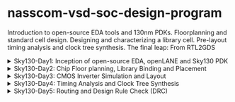 # nasscom-vsd-soc-design-program

Introduction to open-source EDA tools and 130nm PDKs. Floorplanning and standard cell design. Designing and characterizing a library cell. Pre-layout timing analysis and clock tree synthesis. The final leap: From RTL2GDS

<details>
  <summary>Sky130-Day1: Inception of open-source EDA, openLANE and Sky130 PDK</summary>
  Introduction to open-source EDA, openLANE, and the Sky130 PDK.
  ![sig](https://github.com/user-attachments/assets/04282bac-b9ac-4e4f-a03a-a18d8cbefc16)

</details>

<details>
  <summary>Sky130-Day2: Chip Floor planning, Library Binding and Placement</summary>
  Chip Floor planning considerations, Library Binding and Placement, Cell design, and characterization flows. General timing characterization parameters.
</details>

<details>
  <summary>Sky130-Day3: CMOS Inverter Simulation and Layout</summary>
  Labs for CMOS inverter ngspice simulations. Inception of layout and CMOS fabrication process. Sky130 tech file labs.
</details>

<details>
  <summary>Sky130-Day4: Timing Analysis and Clock Tree Synthesis</summary>
  Timing modeling using delay tables. Timing analysis with ideal clocks using openSTA. Clock tree synthesis TritonCTS and signal integrity. Timing analysis with real clocks using openSTA.
</details>

<details>
  <summary>Sky130-Day5: Routing and Design Rule Check (DRC)</summary>
  Routing and design rule check (DRC). Power distribution network and routing. TritonRoute features.
</details>


